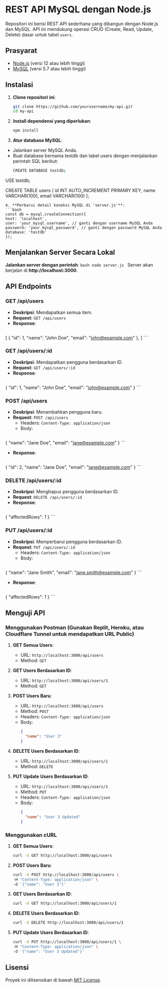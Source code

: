 # REST API MySQL dengan Node.js

Repositori ini berisi REST API sederhana yang dibangun dengan Node.js dan MySQL. API ini mendukung operasi CRUD (Create, Read, Update, Delete) dasar untuk tabel `users`.

## Prasyarat

- [Node.js](https://nodejs.org/) (versi 12 atau lebih tinggi)
- [MySQL](https://www.mysql.com/) (versi 5.7 atau lebih tinggi)

## Instalasi

1. **Clone repositori ini**:
   ```bash
   git clone https://github.com/yourusername/my-api.git
   cd my-api
   ```
2. **Install dependensi yang diperlukan**:
   ```bash
   npm install
   ```
3. **Atur database MySQL**:

-  Jalankan server MySQL Anda.
-  Buat database bernama testdb dan tabel users dengan menjalankan perintah SQL berikut:
   ```bash
   CREATE DATABASE testdb;

USE testdb;

CREATE TABLE users (
    id INT AUTO_INCREMENT PRIMARY KEY,
    name VARCHAR(100),
    email VARCHAR(100)
);
   ```
4. **Perbarui detail koneksi MySQL di 'server.js'**:
   ```bash
   const db = mysql.createConnection({
  host: 'localhost',
  user: 'your_mysql_username', // ganti dengan username MySQL Anda
  password: 'your_mysql_password', // ganti dengan password MySQL Anda
  database: 'testdb'
});
   ```

## Menjalankan Server Secara Lokal
   **Jalankan server dengan perintah**:
     ```bash
     node server.js
     ```
Server akan berjalan di **http://localhost:3000**.

## API Endpoints

### GET /api/users

- **Deskripsi**: Mendapatkan semua item.
- **Request**: `GET /api/users`
- **Response**:
    ```json
[
    {
        "id": 1,
        "name": "John Doe",
        "email": "john@example.com"
    },
]
    ```

### GET /api/users/:id

- **Deskripsi**: Mendapatkan pengguna berdasarkan ID.
- **Request**: `GET /api/users/:id`
- **Response**:
    ```json
{
    "id": 1,
    "name": "John Doe",
    "email": "john@example.com"
}
    ```

### POST /api/users

- **Deskripsi**: Menambahkan pengguna baru.
- **Request**: `POST /api/users`
    - Headers: `Content-Type: application/json`
    - Body:
        ```json
{
    "name": "Jane Doe",
    "email": "jane@example.com"
}
        ```
- **Response**:
    ```json
{
    "id": 2,
    "name": "Jane Doe",
    "email": "jane@example.com"
}
    ```

### DELETE /api/users/:id

- **Deskripsi**: Menghapus pengguna berdasarkan ID.
- **Request**: `DELETE /api/users/:id`
- **Response**:
    ```json
{
    "affectedRows": 1
}
    ```

### PUT /api/users/:id

- **Deskripsi**: Memperbarui pengguna berdasarkan ID.
- **Request**: `PUT /api/users/:id`
    - Headers: `Content-Type: application/json`
    - Body:
        ```json
{
    "name": "Jane Smith",
    "email": "jane.smith@example.com"
}
        ```
- **Response**:
    ```json
{
    "affectedRows": 1
}
    ```

## Menguji API

### Menggunakan Postman (Gunakan Replit, Heroku, atau Cloudflare Tunnel untuk mendapatkan URL Public)

1. **GET Semua Users**:
    - URL: `http://localhost:3000/api/users`
    - Method: `GET`

2. **GET Users Berdasarkan ID**:
    - URL: `http://localhost:3000/api/users/1`
    - Method: `GET`

3. **POST Users Baru**:
    - URL: `http://localhost:3000/api/users`
    - Method: `POST`
    - Headers: `Content-Type: application/json`
    - Body:
        ```json
        {
          "name": "User 3"
        }
        ```

4. **DELETE Users Berdasarkan ID**:
    - URL: `http://localhost:3000/api/users/1`
    - Method: `DELETE`
  
5. **PUT Update Users Berdasarkan ID**:
    - URL: `http://localhost:3000/api/users/1`
    - Method: `PUT`
    - Headers: `Content-Type: application/json`
    - Body:
        ```json
        {
          "name": "User 3 Updated"
        }
        ```

### Menggunakan cURL

1. **GET Semua Users**:
    ```bash
    curl -X GET http://localhost:3000/api/users
    ```

2. **POST Users Baru**:
    ```bash
    curl -X POST http://localhost:3000/api/users \
    -H "Content-Type: application/json" \
    -d '{"name": "User 3"}'
    ```

3. **GET Users Berdasarkan ID**:
    ```bash
    curl -X GET http://localhost:3000/api/users/1
    ```

4. **DELETE Users Berdasarkan ID**:
    ```bash
    curl -X DELETE http://localhost:3000/api/users/1
    ```

5. **PUT Update Users Berdasarkan ID**:
    ```bash
    curl -X PUT http://localhost:3000/api/users/1 \
    -H "Content-Type: application/json" \
    -d '{"name": "User 3 Updated"}'
    ```

## Lisensi

Proyek ini dilisensikan di bawah [MIT License](LICENSE).



